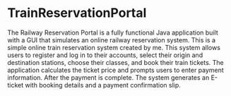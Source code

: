# TrainReservationPortal
The Railway Reservation Portal is a fully functional Java application built with a GUI that simulates an online railway reservation system.
This is a simple online train reservation system created by me.
This system allows users to register and log in to their accounts, select their origin and destination stations, choose their classes, and book their train tickets.
The application calculates the ticket price and prompts users to enter payment information. After the payment is complete. The system generates an E-ticket with booking details and a payment confirmation slip. 

